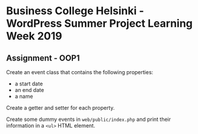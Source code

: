 # Business College Helsinki - WordPress Summer Project Learning Week 2019

## Assignment - OOP1

Create an event class that contains the following properties:

- a start date
- an end date
- a name

Create a getter and setter for each property.

Create some dummy events in `web/public/index.php` and print their information in a `<ul>` HTML element.